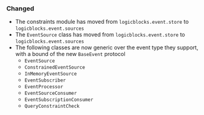 ### Changed

- The constraints module has moved from `logicblocks.event.store` to `logicblocks.event.sources`
- The `EventSource` class has moved from `logicblocks.event.store` to `logicblocks.event.sources`
- The following classes are now generic over the event type they support, with a bound of the new `BaseEvent` protocol
  - `EventSource`
  - `ConstrainedEventSource`
  - `InMemoryEventSource`
  - `EventSubscriber`
  - `EventProcessor`
  - `EventSourceConsumer`
  - `EventSubscriptionConsumer`
  - `QueryConstraintCheck`
